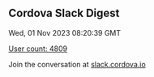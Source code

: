 ## Cordova Slack Digest
Wed, 01 Nov 2023 08:20:39 GMT

[User count: 4809](https://cordova.slack.com/)


Join the conversation at [slack.cordova.io](http://slack.cordova.io/)
